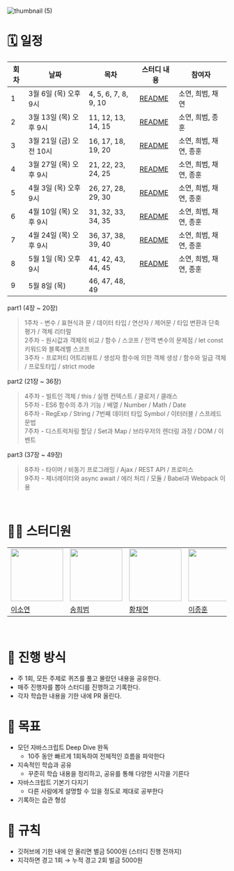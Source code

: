 
![thumbnail (5)](https://github.com/user-attachments/assets/4a685d80-00fc-4eab-93ce-d239643503b9)

# 🗓️ 일정

|회차|날짜|목차|스터디 내용|참여자|
|---|---|---|--------|----|
|1|3월 6일 (목) 오후 9시|4, 5, 6, 7, 8, 9, 10|[README](https://github.com/Chill-gongju/Javascript-Deep-Dive-Study/blob/main/1%ED%9A%8C%EC%B0%A8/README.md)|소연, 희범, 채연|
|2|3월 13일 (목) 오후 9시|11, 12, 13, 14, 15|[README](https://github.com/Chill-gongju/Javascript-Deep-Dive-Study/blob/main/2%ED%9A%8C%EC%B0%A8/README.md)|소연, 희범, 종훈|
|3|3월 21일 (금) 오전 10시|16, 17, 18, 19, 20|[README](https://github.com/Chill-gongju/Javascript-Deep-Dive-Study/blob/main/3%ED%9A%8C%EC%B0%A8/README.md)|소연, 희범, 채연, 종훈|
|4|3월 27일 (목) 오후 9시|21, 22, 23, 24, 25|[README](https://github.com/Chill-gongju/Javascript-Deep-Dive-Study/blob/main/4%ED%9A%8C%EC%B0%A8/README.md)|소연, 희범, 채연, 종훈|
|5|4월 3일 (목) 오후 9시|26, 27, 28, 29, 30|[README](https://github.com/Chill-gongju/Javascript-Deep-Dive-Study/blob/main/5%ED%9A%8C%EC%B0%A8/README.md)|소연, 희범, 채연, 종훈|
|6|4월 10일 (목) 오후 9시|31, 32, 33, 34, 35|[README](https://github.com/Chill-gongju/Javascript-Deep-Dive-Study/blob/main/6%ED%9A%8C%EC%B0%A8/README.md)|소연, 희범, 채연, 종훈|
|7|4월 24일 (목) 오후 9시|36, 37, 38, 39, 40|[README](https://github.com/Chill-gongju/Javascript-Deep-Dive-Study/blob/main/7%ED%9A%8C%EC%B0%A8/README.md)|소연, 희범, 채연, 종훈|
|8|5월 1일 (목) 오후 9시|41, 42, 43, 44, 45|[README](https://github.com/chill-gongju/Javascript-Deep-Dive-Study/blob/main/8%ED%9A%8C%EC%B0%A8/README.md)|소연, 희범, 채연, 종훈|
|9|5월 8일 (목)|46, 47, 48, 49||

part1 (4장 ~ 20장)

> 1주차 - 변수 / 표현식과 문 / 데이터 타입 / 연산자 / 제어문 / 타입 변환과 단축 평가 / 객체 리터럴
> <br/>2주차 - 원시값과 객체의 비교 / 함수 / 스코프 / 전역 변수의 문제점 / let const 키워드와 블록레벨 스코프
> <br/>3주차 - 프로퍼티 어트리뷰트 / 생성자 함수에 의한 객체 생성 / 함수와 일급 객체 / 프로토타입 / strict mode

part2 (21장 ~ 36장)

> 4주차 - 빌트인 객체 / this / 실행 컨텍스트 / 클로저 / 클래스 
> <br/>5주차 - ES6 함수의 추가 기능 / 배열 / Number / Math / Date 
> <br/>6주차 - RegExp / String / 7번째 데이터 타입 Symbol / 이터러블 / 스프레드 문법
> <br/>7주차 - 디스트럭처링 할당 / Set과 Map / 브라우저의 렌더링 과정 / DOM / 이벤트
 

part3 (37장 ~ 49장)

> 8주차 - 타이머 / 비동기 프로그래밍 / Ajax / REST API / 프로미스
> <br/>9주차 - 제너레이터와 async await / 에러 처리 / 모듈 / Babel과 Webpack 이용


<br/>


# 🏃‍♂️ 스터디원

<table>
  <tr>
    <td>
      <img src="https://avatars.githubusercontent.com/u/102416278?v=4" width="120px" height="120px"/>
    </td>
    <td>
      <img src="https://avatars.githubusercontent.com/u/55120757?v=4" width="120px" height="120px"/>
    </td>
    <td>
      <img src="https://avatars.githubusercontent.com/u/128888732?v=4" width="120px" height="120px"/>
    </td>
    <td>
      <img src="https://avatars.githubusercontent.com/u/120161508?v=4" width="120px" height="120px"/>
    </td>
  </tr>

  <tr>
    <td>
      <a href="https://github.com/eesoyeon">
        이소연
      </a>
    </td>
    <td>
      <a href="https://github.com/heebeom-song">
        송희범
      </a>
    </td>
    <td>
      <a href="https://github.com/chaeon1">
        황채연
      </a>
    </td>
    <td>
      <a href="https://github.com/jonghoon-L">
        이종훈
      </a>
    </td>
 
 
  </table>

<br/>


# 👥 진행 방식

- 주 1회, 모든 주제로 퀴즈를 풀고 몰랐던 내용을 공유한다.
- 매주 진행자를 뽑아 스터디를 진행하고 기록한다.
- 각자 학습한 내용을 기한 내에 PR 올린다.


# 🌱 목표

- 모던 자바스크립트 Deep Dive 완독
    - 10주 동안 빠르게 1회독하여 전체적인 흐름을 파악한다
- 지속적인 학습과 공유
    - 꾸준히 학습 내용을 정리하고, 공유를 통해 다양한 시각을 기른다
- 자바스크립트 기본기 다지기
    - 다른 사람에게 설명할 수 있을 정도로 제대로 공부한다
- 기록하는 습관 형성
  

# 🌵 규칙

- 깃허브에 기한 내에 안 올리면 벌금 5000원 (스터디 진행 전까지)
- 지각하면 경고 1회 → 누적 경고 2회 벌금 5000원

<br/>

